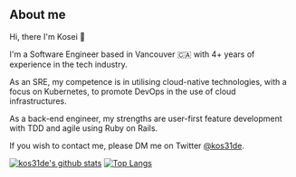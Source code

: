 ## About me
Hi, there I'm Kosei 👋

I'm a Software Engineer based in Vancouver 🇨🇦 with 4+ years of experience in the tech industry.

As an SRE, my competence is in utilising cloud-native technologies, with a focus on Kubernetes, to promote DevOps in the use of cloud infrastructures.

As a back-end engineer, my strengths are user-first feature development with TDD and agile using Ruby on Rails.

If you wish to contact me, please DM me on Twitter [@kos31de](https://twitter.com/kos31de).

[![kos31de's github stats](https://github-readme-stats.vercel.app/api?username=kos31de&show_icons=true)](https://github.com/anuraghazra/github-readme-stats) [![Top Langs](https://github-readme-stats.vercel.app/api/top-langs/?username=kos31de&layout=compact)](https://github.com/anuraghazra/github-readme-stats)
